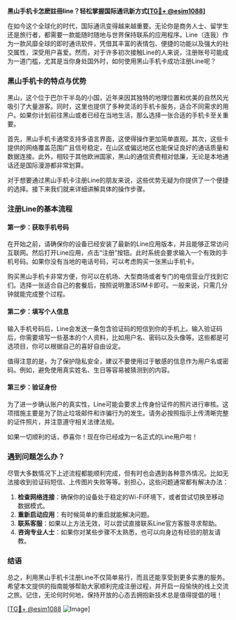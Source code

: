 **黑山手机卡怎麽註冊line？轻松掌握国际通讯新方式[[TG💪+ @esim1088](https://t.me/s/esim1088)]**

在如今这个全球化的时代，国际通讯变得越来越重要。无论你是商务人士、留学生还是旅行者，都需要一款能随时随地与世界保持联系的应用程序。Line（连我）作为一款风靡全球的即时通讯软件，凭借其丰富的表情包、便捷的功能以及强大的社交属性，深受用户喜爱。然而，对于许多初次接触Line的人来说，注册账号可能成为一道门槛，尤其是当你身处国外时，如何使用黑山手机卡成功注册Line呢？

### 黑山手机卡的特点与优势

黑山，这个位于巴尔干半岛的小国，近年来因其独特的地理位置和优美的自然风光吸引了大量游客。同时，这里也提供了多种灵活的手机卡服务，适合不同需求的用户。如果你计划前往黑山或者已经在当地生活，那么选择一张合适的手机卡至关重要。

首先，黑山手机卡通常支持多语言界面，这使得操作更加简单直观。其次，这些卡提供的网络覆盖范围广且信号稳定，在山区或偏远地区也能保证良好的通话质量和数据连接。此外，相较于其他欧洲国家，黑山的通信资费相对低廉，无论是本地通话还是国际漫游都非常划算。

对于想要通过黑山手机卡注册Line的朋友来说，这些优势无疑为你提供了一个便捷的选择。接下来我们就来详细讲解具体的操作步骤。

### 注册Line的基本流程

#### 第一步：获取手机号码
在开始之前，请确保你的设备已经安装了最新的Line应用版本，并且能够正常访问互联网。然后打开Line应用，点击“注册”按钮。此时系统会要求输入一个有效的手机号码。如果你没有当地的电话号码，可以考虑购买一张黑山手机卡。

购买黑山手机卡非常方便，你可以在机场、大型商场或者专门的电信营业厅找到它们。选择一张适合自己的套餐后，按照说明激活SIM卡即可。一般来说，只需几分钟就能完成整个过程。

#### 第二步：填写个人信息
输入手机号码后，Line会发送一条包含验证码的短信到你的手机上。输入验证码后，你需要填写一些基本的个人资料，比如用户名、密码以及头像等。这些都是可选项目，你可以根据自己的喜好自由设定。

值得注意的是，为了保护隐私安全，建议不要使用过于敏感的信息作为用户名或密码。例如，避免使用真实姓名、生日等容易被猜测到的内容。

#### 第三步：验证身份
为了进一步确认账户的真实性，Line可能会要求上传身份证件的照片进行审核。这项措施主要是为了防止垃圾邮件和诈骗行为的发生。请务必按照指示上传清晰完整的证件照片，并注意遵守相关法律法规。

如果一切顺利的话，恭喜你！现在你已经成为一名正式的Line用户啦！

### 遇到问题怎么办？

尽管大多数情况下上述流程都能顺利完成，但有时也会遇到各种意外情况。比如无法接收到验证码短信、上传图片失败等等。别担心，这些问题通常都有解决办法：

1. **检查网络连接**：确保你的设备处于稳定的Wi-Fi环境下，或者尝试切换至移动数据模式。
2. **重新启动应用**：有时候简单的重启就能解决问题。
3. **联系客服**：如果以上方法无效，可以尝试直接联系Line官方客服寻求帮助。
4. **咨询专业人士**：如果你对某些步骤不太熟悉，也可以向身边有经验的朋友请教。

### 结语

总之，利用黑山手机卡注册Line不仅简单易行，而且还能享受到更多实惠的服务。希望本文提供的指南能够帮助大家顺利完成注册过程，并开启一段愉快的线上交流之旅。记住，无论何时何地，保持开放的心态去拥抱新技术总是值得提倡的哦！

[[TG💪+ @esim1088](https://t.me/s/esim1088) ![Image](https://i.postimg.cc/4NQfJmqS/Snipaste-2025-05-13-00-14-12.png)]